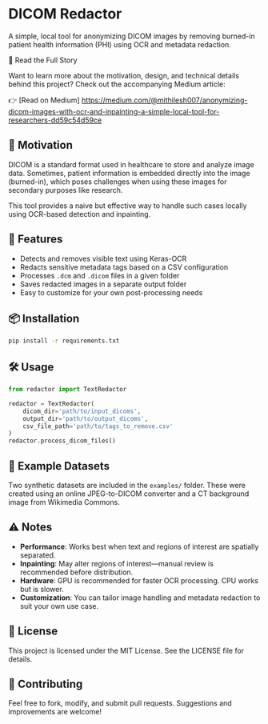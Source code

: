 # DICOM Redactor

A simple, local tool for anonymizing DICOM images by removing burned-in patient health information (PHI) using OCR and metadata redaction.

📖 Read the Full Story

Want to learn more about the motivation, design, and technical details behind this project? Check out the accompanying Medium article:

👉 [Read on Medium] https://medium.com/@mithilesh007/anonymizing-dicom-images-with-ocr-and-inpainting-a-simple-local-tool-for-researchers-dd59c54d59ce 

## 🧠 Motivation

DICOM is a standard format used in healthcare to store and analyze image data. Sometimes, patient information is embedded directly into the image (burned-in), which poses challenges when using these images for secondary purposes like research.

This tool provides a naive but effective way to handle such cases locally using OCR-based detection and inpainting.

## 🚀 Features

- Detects and removes visible text using Keras-OCR
- Redacts sensitive metadata tags based on a CSV configuration
- Processes `.dcm` and `.dicom` files in a given folder
- Saves redacted images in a separate output folder
- Easy to customize for your own post-processing needs

## 📦 Installation

```bash
pip install -r requirements.txt
```

## 🛠️ Usage

```python
from redactor import TextRedactor

redactor = TextRedactor(
    dicom_dir='path/to/input_dicoms',
    output_dir='path/to/output_dicoms',
    csv_file_path='path/to/tags_to_remove.csv'
)
redactor.process_dicom_files()
```

## 📁 Example Datasets

Two synthetic datasets are included in the `examples/` folder. These were created using an online JPEG-to-DICOM converter and a CT background image from Wikimedia Commons.

## ⚠️ Notes

- **Performance**: Works best when text and regions of interest are spatially separated.
- **Inpainting**: May alter regions of interest—manual review is recommended before distribution.
- **Hardware**: GPU is recommended for faster OCR processing. CPU works but is slower.
- **Customization**: You can tailor image handling and metadata redaction to suit your own use case.

## 📄 License

This project is licensed under the MIT License. See the LICENSE file for details.

## 🤝 Contributing

Feel free to fork, modify, and submit pull requests. Suggestions and improvements are welcome!
